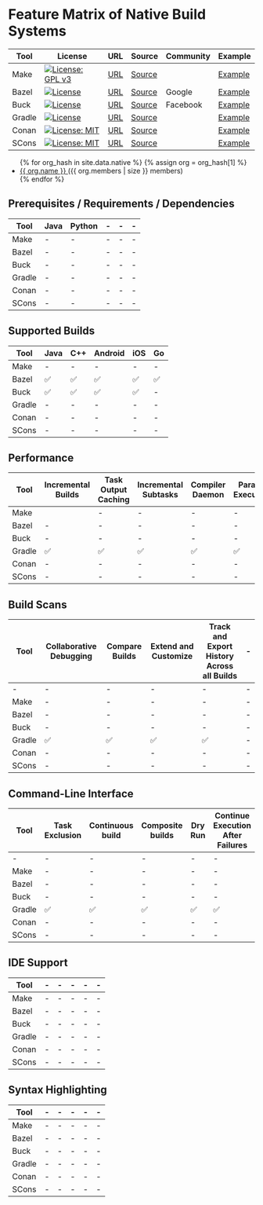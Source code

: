 # Feature Matrix of Native Build Systems

| Tool | License | URL | Source | Community | Example |
| - | - | - | - | - | - | 
| Make | [![License: GPL v3](https://img.shields.io/badge/License-GPL%20v3-blue.svg)](https://www.gnu.org/licenses/gpl-3.0) | [URL](https://www.gnu.org/software/make/) | [Source](https://git.savannah.gnu.org/cgit/make.git/) | | [Example](https://github.com/Praqma/native-example-make/) |
| Bazel | [![License](https://img.shields.io/badge/License-Apache%202.0-blue.svg)](https://opensource.org/licenses/Apache-2.0) | [URL](https://bazel.build/) | [Source](https://github.com/bazelbuild/bazel) | Google | [Example](https://github.com/Praqma/native-example-bazel/) |
| Buck | [![License](https://img.shields.io/badge/License-Apache%202.0-blue.svg)](https://opensource.org/licenses/Apache-2.0) | [URL](https://buckbuild.com) | [Source](https://github.com/facebook/buck) | Facebook | [Example](https://github.com/Praqma/native-example-buck/) |
| Gradle | [![License](https://img.shields.io/badge/License-Apache%202.0-blue.svg)](https://opensource.org/licenses/Apache-2.0) | [URL](https://gradle.org) | [Source](https://github.com/gradle/gradle) | | [Example](https://github.com/Praqma/native-example-bazel/) |
| Conan | [![License: MIT](https://img.shields.io/badge/License-MIT-yellow.svg)](https://opensource.org/licenses/MIT) | [URL](https://conan.io/) | [Source](https://github.com/conan-io/conan) | | [Example](https://github.com/Praqma/native-example-conan/) |
| SCons | [![License: MIT](https://img.shields.io/badge/License-MIT-yellow.svg)](https://opensource.org/licenses/MIT) | [URL](http://scons.org/) | [Source](https://bitbucket.org/scons/scons) | | [Example](https://github.com/Praqma/native-example-scons/) |

<!-- | Pants | [![License](https://img.shields.io/badge/License-Apache%202.0-blue.svg)](https://opensource.org/licenses/Apache-2.0) | [URL](https://www.pantsbuild.org/) | [Source](https://github.com/pantsbuild/pants) | Twitter, Foursquare, Square, Medium | |
| Please | [![License](https://img.shields.io/badge/License-Apache%202.0-blue.svg)](https://opensource.org/licenses/Apache-2.0) | [URL](https://please.build/) | [Source](https://github.com/thought-machine/please) | | | -->

<ul>
{% for org_hash in site.data.native %}
{% assign org = org_hash[1] %}
  <li>
    <a href="https://github.com/{{ org.username }}">
      {{ org.name }}
    </a>
    ({{ org.members | size }} members)
  </li>
{% endfor %}
</ul>

## Prerequisites / Requirements / Dependencies

| Tool | Java | Python | - | - | - |
| - | - | - | - | - | - |
| Make | - | - | - | - | - |
| Bazel | - | - | - | - | - |
| Buck | - | - | - | - | - |
| Gradle | - | - | - | - | - |
| Conan | - | - | - | - | - |
| SCons | - | - | - | - | - |

## Supported Builds

| Tool | Java | C++ | Android | iOS | Go |
| - | - | - | - | - | - |
| Make | - | - | - | - | - |
| Bazel | :white_check_mark: | :white_check_mark: | :white_check_mark: | :white_check_mark: | :white_check_mark: |
| Buck | :white_check_mark: | :white_check_mark: | :white_check_mark: | :white_check_mark: | - |
| Gradle | - | - | - | - | - |
| Conan | - | - | - | - | - |
| SCons | - | - | - | - | - |

## Performance

| Tool | Incremental Builds | Task Output Caching | Incremental Subtasks | Compiler Daemon | Parallel Execution | Parallel Download of Dependencies |
| - | - | - | - | - | - | - |
| Make | | - | - | - | - | - |
| Bazel | - | - | - | - | - | - |
| Buck | - | - | - | - | - | - |
| Gradle | :white_check_mark: | :white_check_mark: | :white_check_mark: | :white_check_mark: | :white_check_mark: | :white_check_mark: |
| Conan | - | - | - | - | - | - |
| SCons | - | - | - | - | - | - |

## Build Scans

| Tool | Collaborative Debugging | Compare Builds | Extend and Customize | Track and Export History Across all Builds | - |
| - | - | - | - | - | - |
| - | - | - | - | - | - |
| Make | - | - | - | - | - |
| Bazel | - | - | - | - | - |
| Buck | - | - | - | - | - |
| Gradle | :white_check_mark: | :white_check_mark: | :white_check_mark: | :white_check_mark: | - |
| Conan | - | - | - | - | - |
| SCons | - | - | - | - | - |

## Command-Line Interface

| Tool | Task Exclusion | Continuous build | Composite builds | Dry Run | Continue Execution After Failures | Sync Dependency Cache with Repository |
| - | - | - | - | - | - | - |
| - | - | - | - | - | - | - |
| Make | - | - | - | - | - | - |
| Bazel | - | - | - | - | - | - |
| Buck | - | - | - | - | - | - |
| Gradle | :white_check_mark: | :white_check_mark: | :white_check_mark: | :white_check_mark: | :white_check_mark: | :white_check_mark: |
| Conan | - | - | - | - | - | - |
| SCons | - | - | - | - | - | - |

## IDE Support

| Tool | - | - | - | - | - |
| - | - | - | - | - | - |
| Make | - | - | - | - | - |
| Bazel | - | - | - | - | - |
| Buck | - | - | - | - | - |
| Gradle | - | - | - | - | - |
| Conan | - | - | - | - | - |
| SCons | - | - | - | - | - |

## Syntax Highlighting

| Tool | - | - | - | - | - |
| - | - | - | - | - | - |
| Make | - | - | - | - | - |
| Bazel | - | - | - | - | - |
| Buck | - | - | - | - | - |
| Gradle | - | - | - | - | - |
| Conan | - | - | - | - | - |
| SCons | - | - | - | - | - |
